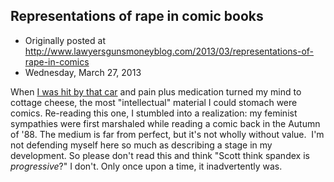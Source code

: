 ## Representations of rape in comic books

 * Originally posted at http://www.lawyersgunsmoneyblog.com/2013/03/representations-of-rape-in-comics
 * Wednesday, March 27, 2013

When [I was hit by that car](http://acephalous.typepad.com/acephalous/2006/05/why\_i\_didnt\_pos.html) and pain plus medication turned my  mind to cottage cheese, the most "intellectual" material I could  stomach were comics. Re-reading this one, I stumbled into a  realization: my feminist sympathies were first marshaled while reading  a comic back in the Autumn of '88. The medium is far from perfect, but it's not wholly without value.  I'm not defending  myself here so much as describing a stage in my development. So please  don't read this and think "Scott think spandex is _progressive_?" I don't. Only once upon a time, it inadvertently was.